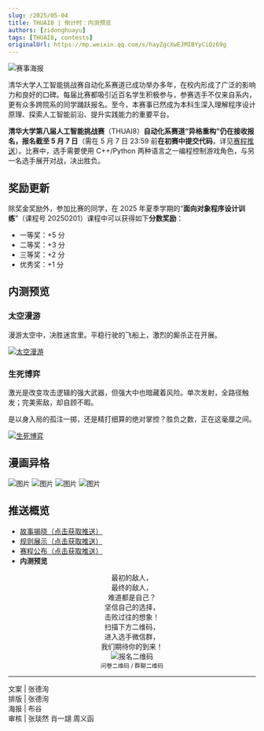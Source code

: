 ```yaml
---
slug: /2025/05-04
title: THUAI8 | 倒计时：内测预览
authors: [zidonghuayu]
tags: [THUAI8, contests]
originalUrl: https://mp.weixin.qq.com/s/hayZgcXwEJMIBYyCiQz69g
---
```


![赛事海报](../03-29/img/1.webp)

清华大学人工智能挑战赛自动化系赛道已成功举办多年，在校内形成了广泛的影响力和良好的口碑。每届比赛都吸引近百名学生积极参与，参赛选手不仅来自系内，更有众多跨院系的同学踊跃报名。至今，本赛事已然成为本科生深入理解程序设计原理、探索人工智能前沿、提升实践能力的重要平台。

**清华大学第八届人工智能挑战赛**（THUAI8）**自动化系赛道“异格重构”**仍在接收报名，报名**截至 5 月 7 日**（需在 5 月 7 日 23:59 前**在初赛中提交代码**，详见[赛程推送](../04-20/index.md)）。比赛中，选手需要使用 C++/Python 两种语言之一编程控制游戏角色，与另一名选手展开对战，决出胜负。

<!-- truncate -->

## 奖励更新

除奖金奖励外，参加比赛的同学，在 2025 年夏季学期的“**面向对象程序设计训练**”（课程号 20250201）课程中可以获得如下**分数奖励**：

- 一等奖：+5 分
- 二等奖：+3 分
- 三等奖：+2 分
- 优秀奖：+1 分

## 内测预览

### 太空漫游

漫游太空中，决胜迷宫里。平稳行驶的飞船上，激烈的厮杀正在开展。

[![太空漫游](img/1.jpeg)](video/1.mp4)

### 生死博弈

激光是改变攻击逻辑的强大武器，但强大中也暗藏着风险。单次发射，全路径触发；完美索敌，却自顾不暇。

是以身入局的孤注一掷，还是精打细算的绝对掌控？胜负之数，正在这毫厘之间。

[![生死博弈](img/2.jpeg)](video/2.mp4)

## 漫画异格

![图片](img/3.jpeg)
![图片](img/4.jpeg)
![图片](img/5.jpeg)
![图片](img/6.jpeg)

## 推送概览

- [故事揭晓（点击获取推送）](03-29)
- [规则展示（点击获取推送）](04-18)
- [赛程公布（点击获取推送）](04-20)
- **内测预览**

<center>

最初的敌人，  
最终的敌人，  
难道都是自己？  
坚信自己的选择，  
击败过往的想象！  
扫描下方二维码，  
进入选手微信群，  
我们期待你的到来！  
![报名二维码](img/7.png)  
<small>问卷二维码 / 群聊二维码</small></center>

---

文案 | 张德洵  
排版 | 张德洵  
海报 | 布谷  
审核 | 张琰然 肖一翃 周义函
